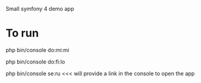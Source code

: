 Small symfony 4 demo app

To run
======


php bin/console do:mi:mi

php bin/console do:fi:lo

php bin/console se:ru   <<< will provide a link in the console to open the app